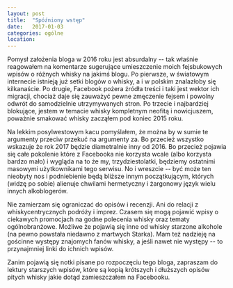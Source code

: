 ```yaml
---
layout: post
title:  "Spóźniony wstęp"
date:   2017-01-03
categories: ogólne
location: 
---
```


Pomysł założenia bloga w 2016 roku jest absurdalny -- tak właśnie reagowałem na komentarze sugerujące umieszczenie moich fejsbukowych wpisów o różnych whisky na jakimś blogu. Po pierwsze, w światowym internecie istnieją już setki blogów o whisky, a i w polskim znalazłoby się kilkanaście. Po drugie, Facebook pożera źródła treści i taki jest wektor ich migracji, chociaż daje się zauważyć pewne zmęczenie fejsem i powolny odwrót do samodzielnie utrzymywanych stron. Po trzecie i najbardziej blokujące, jestem w temacie whisky kompletnym neofitą i nowicjuszem, poważnie smakować whisky zacząłem pod koniec 2015 roku.

Na lekkim posylwestowym kacu pomyślałem, że można by w sumie te argumenty przeciw przekuć na argumenty za. Bo przecież wszystko wskazuje że rok 2017 będzie diametralnie inny od 2016. Bo przecież pojawia się całe pokolenie które z Facebooka nie korzysta wcale (albo korzysta bardzo mało) i wygląda na to że my, trzydziestolatki, będziemy ostatnimi masowymi użytkownikami tego serwisu. No i wreszcie -- być może ten nieobyty nos i podniebienie będą bliższe innym początkującym, których (widzę po sobie) alienuje chwilami hermetyczny i żargonowy język wielu innych alkoblogerów.

Nie zamierzam się ograniczać do opisów i recenzji. Ani do relacji z whiskycentrycznych podróży i imprez. Czasem się mogą pojawić wpisy o ciekawych promocjach na godne polecenia whisky oraz tematy ogólnobranżowe. Możliwe że pojawią się inne od whisky starzone alkohole (na pewno powstała niedawno z martwych Starka). Mam też nadzieję na gościnne występy znajomych fanów whisky, a jeśli nawet nie występy -- to przynajmniej linki do ichnich wpisów.

Zanim pojawią się notki pisane po rozpoczęciu tego bloga, zapraszam do lektury starszych wpisów, które są kopią krótszych i dłuższych opisów pitych whisky jakie dotąd zamieszczałem na Facebooku.

